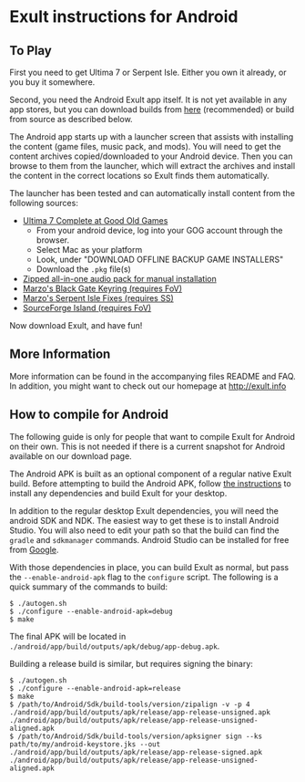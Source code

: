 # Exult instructions for Android

## To Play
First you need to get Ultima 7 or Serpent Isle. Either you own it already, or you buy it somewhere.

Second, you need the Android Exult app itself.  It is not yet available in any app stores, but you can download builds from [here](http://exult.info/download.php) (recommended) or build from source as described below.

The Android app starts up with a launcher screen that assists with installing the content (game files, music pack, and mods).  You will need to get the content archives copied/downloaded to your Android device.  Then you can browse to them from the launcher, which will extract the archives and install the content in the correct locations so Exult finds them automatically.

The launcher has been tested and can automatically install content from the following sources:
- [Ultima 7 Complete at Good Old Games](https://www.gog.com/game/ultima_7_complete)
  - From your android device, log into your GOG account through the browser.
  - Select Mac as your platform
  - Look, under "DOWNLOAD OFFLINE BACKUP GAME INSTALLERS"
  - Download the `.pkg` file(s)
- [Zipped all-in-one audio pack for manual installation](http://prdownloads.sourceforge.net/exult/exult_audio.zip)
- [Marzo's Black Gate Keyring (requires FoV)](http://exult.info/snapshots/Keyring.zip)
- [Marzo's Serpent Isle Fixes (requires SS)](http://exult.info/snapshots/Sifixes.zip)
- [SourceForge Island (requires FoV)](http://exult.info/snapshots/SFisland.zip)

Now download Exult, and have fun!

## More Information

More information can be found in the accompanying files README and FAQ.  In addition, you might want to check out our homepage at http://exult.info

## How to compile for Android

The following guide is only for people that want to compile Exult for Android on their own. This is not needed if there is a current snapshot for Android available on our download page.

The Android APK is built as an optional component of a regular native Exult build.  Before attempting to build the Android APK, follow [the instructions](..//INSTALL) to install any dependencies and build Exult for your desktop.

In addition to the regular desktop Exult dependencies, you will need the android SDK and NDK.  The easiest way to get these is to install Android Studio.  You will also need to edit your path so that the build can find the `gradle` and `sdkmanager` commands.  Android Studio can be installed for free from [Google](https://developer.android.com/studio).

With those dependencies in place, you can build Exult as normal, but pass the `--enable-android-apk` flag to the `configure` script.  The following is a quick summary of the commands to build:

```
$ ./autogen.sh
$ ./configure --enable-android-apk=debug
$ make
```

The final APK will be located in `./android/app/build/outputs/apk/debug/app-debug.apk`.

Building a release build is similar, but requires signing the binary:

```
$ ./autogen.sh
$ ./configure --enable-android-apk=release
$ make
$ /path/to/Android/Sdk/build-tools/version/zipalign -v -p 4 ./android/app/build/outputs/apk/release/app-release-unsigned.apk ./android/app/build/outputs/apk/release/app-release-unsigned-aligned.apk
$ /path/to/Android/Sdk/build-tools/version/apksigner sign --ks path/to/my/android-keystore.jks --out ./android/app/build/outputs/apk/release/app-release-signed.apk ./android/app/build/outputs/apk/release/app-release-unsigned-aligned.apk

```
